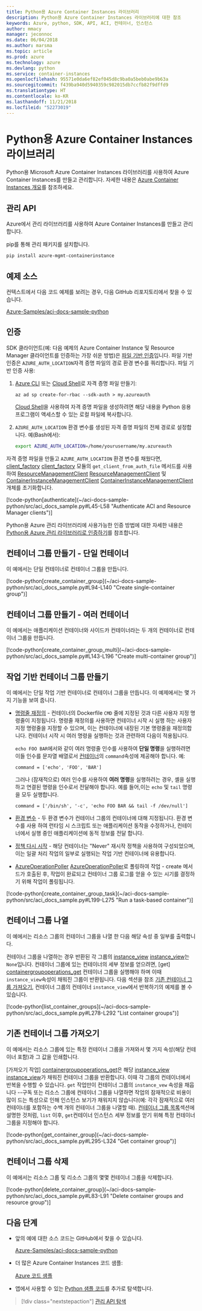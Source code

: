 ```yaml
---
title: Python용 Azure Container Instances 라이브러리
description: Python용 Azure Container Instances 라이브러리에 대한 참조
keywords: Azure, python, SDK, API, ACI, 컨테이너, 인스턴스
author: mmacy
manager: jeconnoc
ms.date: 06/04/2018
ms.author: marsma
ms.topic: article
ms.prod: azure
ms.technology: azure
ms.devlang: python
ms.service: container-instances
ms.openlocfilehash: 95571e0da6ef82ef045d8c9ba0a5beb0abe9b63a
ms.sourcegitcommit: f439ba940d5940359c982015db7ccfb82f9dffd9
ms.translationtype: HT
ms.contentlocale: ko-KR
ms.lasthandoff: 11/21/2018
ms.locfileid: "52273019"
---
```

# <a name="azure-container-instances-libraries-for-python"></a>Python용 Azure Container Instances 라이브러리

Python용 Microsoft Azure Container Instances 라이브러리를 사용하여 Azure Container Instances를 만들고 관리합니다. 자세한 내용은 [Azure Container Instances 개요](/azure/container-instances/container-instances-overview)를 참조하세요.

## <a name="management-apis"></a>관리 API

Azure에서 관리 라이브러리를 사용하여 Azure Container Instances를 만들고 관리합니다.

pip를 통해 관리 패키지를 설치합니다.

```bash
pip install azure-mgmt-containerinstance
```

## <a name="example-source"></a>예제 소스

컨텍스트에서 다음 코드 예제를 보려는 경우, 다음 GitHub 리포지토리에서 찾을 수 있습니다.

[Azure-Samples/aci-docs-sample-python](https://github.com/Azure-Samples/aci-docs-sample-python)

## <a name="authentication"></a>인증

SDK 클라이언트(예: 다음 예제의 Azure Container Instance 및 Resource Manager 클라이언트를 인증하는 가장 쉬운 방법)은 [파일 기반 인증](/python/azure/python-sdk-azure-authenticate#mgmt-auth-file)입니다. 파일 기반 인증은 `AZURE_AUTH_LOCATION`자격 증명 파일의 경로 환경 변수를 쿼리합니다. 파일 기반 인증 사용:

1. [Azure CLI](/cli/azure) 또는 [Cloud Shell](https://shell.azure.com/)로 자격 증명 파일 만들기:

   `az ad sp create-for-rbac --sdk-auth > my.azureauth`

   [Cloud Shell](https://shell.azure.com/)을 사용하여 자격 증명 파일을 생성하려면 해당 내용을 Python 응용 프로그램이 액세스할 수 있는 로컬 파일에 복사합니다.

2. `AZURE_AUTH_LOCATION` 환경 변수를 생성된 자격 증명 파일의 전체 경로로 설정합니다. 예(Bash에서):

   ```bash
   export AZURE_AUTH_LOCATION=/home/yourusername/my.azureauth
   ```

자격 증명 파일을 만들고 `AZURE_AUTH_LOCATION` 환경 변수를 채웠다면, [client_factory] [ client_factory] 모듈의 `get_client_from_auth_file` 메서드를 사용하여 [ResourceManagementClient] [ ResourceManagementClient] 및 [ContainerInstanceManagementClient] [ ContainerInstanceManagementClient] 개체를 초기화합니다.

<!-- SOURCE REPO: https://github.com/Azure-Samples/aci-docs-sample-python --> [!code-python[authenticate](~/aci-docs-sample-python/src/aci_docs_sample.py#L45-L58 "Authenticate ACI and Resource Manager clients")]

Python용 Azure 관리 라이브러리에 사용가능한 인증 방법에 대한 자세한 내용은 [Python용 Azure 관리 라이브러리로 인증하기](/python/azure/python-sdk-azure-authenticate)를 참조합니다.

## <a name="create-container-group---single-container"></a>컨테이너 그룹 만들기 - 단일 컨테이너

이 예에서는 단일 컨테이너로 컨테이너 그룹을 만듭니다.

<!-- SOURCE REPO: https://github.com/Azure-Samples/aci-docs-sample-python --> [!code-python[create_container_group](~/aci-docs-sample-python/src/aci_docs_sample.py#L94-L140 "Create single-container group")]

## <a name="create-container-group---multiple-containers"></a>컨테이너 그룹 만들기 - 여러 컨테이너

이 예에서는 애플리케이션 컨테이너와 사이드카 컨테이너라는 두 개의 컨테이너로 컨테이너 그룹을 만듭니다.

<!-- SOURCE REPO: https://github.com/Azure-Samples/aci-docs-sample-python --> [!code-python[create_container_group_multi](~/aci-docs-sample-python/src/aci_docs_sample.py#L143-L196 "Create multi-container group")]

## <a name="create-task-based-container-group"></a>작업 기반 컨테이너 그룹 만들기

이 예에서는 단일 작업 기반 컨테이너로 컨테이너 그룹을 만듭니다. 이 예제에서는 몇 가지 기능을 보여 줍니다.

* [명령줄 재정의](/azure/container-instances/container-instances-restart-policy#command-line-override) - 컨테이너의 Dockerfile `CMD` 줄에 지정된 것과 다른 사용자 지정 명령줄이 지정됩니다. 명령줄 재정의를 사용하면 컨테이너 시작 시 실행 하는 사용자 지정 명령줄을 지정할 수 있으며, 이는 컨테이너에 내장된 기본 명령줄을 재정의합니다. 컨테이너 시작 시 여러 명령을 실행하는 것과 관련하여 다음이 적용됩니다.

   `echo FOO BAR`에서와 같이 여러 명령줄 인수를 사용하여 **단일 명령**을 실행하려면 이들 인수를 문자열 배열로서 [ 컨테이너][Container]의 `command`속성에 제공해야 합니다. 예: 

   `command = ['echo', 'FOO', 'BAR']`

   그러나 (잠재적으로) 여러 인수를 사용하여 **여러 명령**을 실행하려는 경우, 셸을 실행하고 연결된 명령을 인수로서 전달해야 합니다. 예를 들어,이는 `echo` 및 `tail` 명령을 모두 실행합니다.

   `command = ['/bin/sh', '-c', 'echo FOO BAR && tail -f /dev/null']`
* [환경 변수](/azure/container-instances/container-instances-environment-variables) - 두 환경 변수가 컨테이너 그룹의 컨테이너에 대해 지정됩니다. 환경 변수를 사용 하여 런타임 시 스크립트 또는 애플리케이션 동작을 수정하거나, 컨테이너에서 실행 중인 애플리케이션에 동적 정보를 전달 합니다.
* [정책 다시 시작](/azure/container-instances/container-instances-restart-policy) - 해당 컨테이너는 "Never" 재시작 정책을 사용하여 구성되었으며, 이는 일괄 처리 작업의 일부로 실행되는 작업 기반 컨테이너에 유용합니다.
* [AzureOperationPoller] [ AzureOperationPoller]로 폴링하여 작업 - create 메서드가 호출된 후, 작업이 완료되고 컨테이너 그룹 로그를 얻을 수 있는 시기를 결정하기 위해 작업이 폴링됩니다.

<!-- SOURCE REPO: https://github.com/Azure-Samples/aci-docs-sample-python --> [!code-python[create_container_group_task](~/aci-docs-sample-python/src/aci_docs_sample.py#L199-L275 "Run a task-based container")]

## <a name="list-container-groups"></a>컨테이너 그룹 나열

이 예에서는 리소스 그룹의 컨테이너 그룹을 나열 한 다음 해당 속성 중 일부를 출력합니다.

컨테이너 그룹을 나열하는 경우 반환된 각 그룹의 [instance_view] [ instance_view]는 `None`입니다. 컨테이너 그룹에 있는 컨테이너의 세부 정보를 얻으려면, [get] [ containergroupoperations_get] 컨테이너 그룹을 실행해야 하며 이때 `instance_view`속성이 채워진 그룹이 반환됩니다. 다음 섹션을 참조 [기존 컨테이너 그룹 가져오기](#get-an-existing-container-group), 컨테이너 그룹의 컨테이너 `instance_view`에서 반복하기의 예제를 볼 수 있습니다.

<!-- SOURCE REPO: https://github.com/Azure-Samples/aci-docs-sample-python --> [!code-python[list_container_groups](~/aci-docs-sample-python/src/aci_docs_sample.py#L278-L292 "List container groups")]

## <a name="get-an-existing-container-group"></a>기존 컨테이너 그룹 가져오기

이 예에서는 리소스 그룹에 있는 특정 컨테이너 그룹을 가져와서 몇 가지 속성(해당 컨테이너 포함)과 그 값을 인쇄합니다.

[가져오기 작업] [ containergroupoperations_get]은 해당 [instance_view] [ instance_view]가 채워진 컨테이너 그룹을 반환합니다. 이때 각 그룹의 컨테이너에서 반복을 수행할 수 있습니다.  `get` 작업만이 컨테이너 그룹의 `instance_vew` 속성을 채웁니다 --구독 또는 리소스 그룹에 컨테이너 그룹을 나열하면 작업의 잠재적으로 비용이 많이 드는 특성으로 인해 인스턴스 보기가 채워지지 않습니다(예: 각각 잠재적으로 여러 컨테이너를 포함하는 수백 개의 컨테이너 그룹을 나열할 때). [컨테이너 그룹 목록](#list-container-groups)섹션에 설명한 것처럼, `list` 이후, `get`컨테이너 인스턴스 세부 정보를 얻기 위해 특정 컨테이너 그룹을 지정해야 합니다.

<!-- SOURCE REPO: https://github.com/Azure-Samples/aci-docs-sample-python --> [!code-python[get_container_group](~/aci-docs-sample-python/src/aci_docs_sample.py#L295-L324 "Get container group")]

## <a name="delete-a-container-group"></a>컨테이너 그룹 삭제

이 예에서는 리소스 그룹 및 리소스 그룹의 몇몇 컨테이너 그룹을 삭제합니다.

<!-- SOURCE REPO: https://github.com/Azure-Samples/aci-docs-sample-python --> [!code-python[delete_container_group](~/aci-docs-sample-python/src/aci_docs_sample.py#L83-L91 "Delete container groups and resource group")]

## <a name="next-steps"></a>다음 단계

* 앞의 예에 대한 소스 코드는 GitHub에서 찾을 수 있습니다.

  [Azure-Samples/aci-docs-sample-python][aci-docs-sample-python]

* 더 많은 Azure Container Instances 코드 샘플:

  [Azure 코드 샘플][samples-aci]

* 앱에서 사용할 수 있는 [Python 샘플 코드][samples-python]를 추가로 탐색합니다.

> [!div class="nextstepaction"]
> [관리 API 탐색](/python/api/overview/azure/containerinstance/management)

<!-- LINKS - External -->
[aci-docs-sample-python]: https://github.com/Azure-Samples/aci-docs-sample-python
[samples-aci]: https://azure.microsoft.com/resources/samples/?sort=0&term=ACI
[samples-python]: https://azure.microsoft.com/resources/samples/?platform=python

<!-- TYPES -->
[AzureOperationPoller]: /python/api/msrestazure.azure_operation.AzureOperationPoller
[client_factory]: /python/api/azure.common.client_factory
[Container]: /python/api/azure.mgmt.containerinstance.models.container
[ContainerGroupInstanceView]: /python/api/azure.mgmt.containerinstance.models.containergrouppropertiesinstanceview
[containergroupoperations_get]: /python/api/azure.mgmt.containerinstance.operations.containergroupsoperations#get
[ContainerInstanceManagementClient]: /python/api/azure.mgmt.containerinstance.containerinstancemanagementclient
[instance_view]: /python/api/azure.mgmt.containerinstance.models.containergroup#variables
[ResourceManagementClient]: /python/api/azure.mgmt.resource.resources.resourcemanagementclient